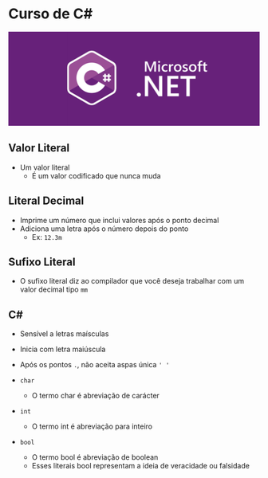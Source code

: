 # Curso de C#

![Imagem de logo da linguagem de programação C#](assets/img/C%20Sharp.png)

## Valor Literal
- Um valor literal
  - É um valor codificado que nunca muda
## Literal Decimal 
  - Imprime um número que inclui valores após o ponto decimal 
  - Adiciona uma letra após o número depois do ponto
    - Ex: `12.3m`
## Sufixo Literal
  -  O sufixo literal diz ao compilador que você deseja trabalhar com um valor decimal tipo `mm`
## C#
  - Sensível a letras maísculas
  - Inicia com letra maiúscula
  - Após os pontos `.`, não aceita aspas única `' '`

- `char` 
  - O termo char é abreviação de carácter
- `int` 
  - O termo int é abreviação para inteiro
- `bool` 
  - O termo bool é abreviação de boolean 
  - Esses literais bool representam a ideia de veracidade ou falsidade
